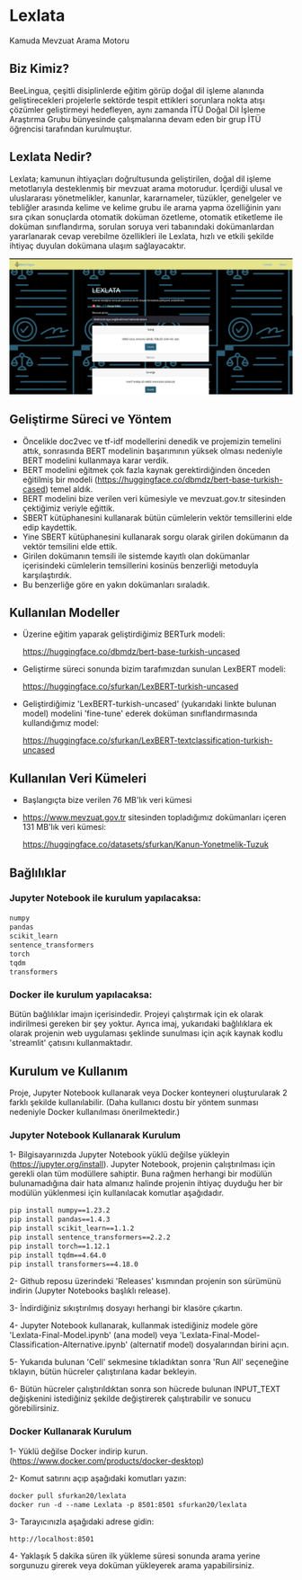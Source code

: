 # Lexlata
Kamuda Mevzuat Arama Motoru

## Biz Kimiz?
BeeLingua, çeşitli disiplinlerde eğitim görüp doğal dil işleme alanında geliştirecekleri projelerle sektörde tespit ettikleri sorunlara nokta atışı çözümler geliştirmeyi hedefleyen, aynı zamanda İTÜ Doğal Dil İşleme Araştırma Grubu bünyesinde çalışmalarına devam eden bir grup İTÜ öğrencisi tarafından kurulmuştur.

## Lexlata Nedir?
Lexlata; kamunun ihtiyaçları doğrultusunda geliştirilen, doğal dil işleme metotlarıyla desteklenmiş bir mevzuat arama motorudur. İçerdiği ulusal ve uluslararası yönetmelikler, kanunlar, kararnameler, tüzükler, genelgeler ve tebliğler arasında kelime ve kelime grubu ile arama yapma özelliğinin yanı sıra çıkan sonuçlarda otomatik doküman özetleme, otomatik etiketleme ile doküman sınıflandırma, sorulan soruya veri tabanındaki dokümanlardan yararlanarak cevap verebilme özellikleri ile Lexlata, hızlı ve etkili şekilde ihtiyaç duyulan dokümana ulaşım sağlayacaktır.

![Project Image](https://github.com/BeeLingua/Lexlata/blob/main/documentation/ui_image.png)

## Geliştirme Süreci ve Yöntem
- Öncelikle doc2vec ve tf-idf modellerini denedik ve projemizin temelini attık, sonrasında BERT modelinin başarımının yüksek olması nedeniyle BERT modelini kullanmaya karar verdik.
- BERT modelini eğitmek çok fazla kaynak gerektirdiğinden önceden eğitilmiş bir modeli (https://huggingface.co/dbmdz/bert-base-turkish-cased) temel aldık.
- BERT modelini bize verilen veri kümesiyle ve mevzuat.gov.tr sitesinden çektiğimiz veriyle eğittik.
- SBERT kütüphanesini kullanarak bütün cümlelerin vektör temsillerini elde edip kaydettik.
- Yine SBERT kütüphanesini kullanarak sorgu olarak girilen dokümanın da vektör temsilini elde ettik.
- Girilen dokümanın temsili ile sistemde kayıtlı olan dokümanlar içerisindeki cümlelerin temsillerini kosinüs benzerliği metoduyla karşılaştırdık.
- Bu benzerliğe göre en yakın dokümanları sıraladık.

## Kullanılan Modeller
- Üzerine eğitim yaparak geliştirdiğimiz BERTurk modeli:

  https://huggingface.co/dbmdz/bert-base-turkish-uncased

- Geliştirme süreci sonunda bizim tarafımızdan sunulan LexBERT modeli:

  https://huggingface.co/sfurkan/LexBERT-turkish-uncased

- Geliştirdiğimiz 'LexBERT-turkish-uncased' (yukarıdaki linkte bulunan model) modelini 'fine-tune' ederek doküman sınıflandırmasında kullandığımız model:

  https://huggingface.co/sfurkan/LexBERT-textclassification-turkish-uncased

## Kullanılan Veri Kümeleri
- Başlangıçta bize verilen 76 MB'lık veri kümesi

- https://www.mevzuat.gov.tr sitesinden topladığımız dokümanları içeren 131 MB'lık veri kümesi:

  https://huggingface.co/datasets/sfurkan/Kanun-Yonetmelik-Tuzuk

## Bağlılıklar
### Jupyter Notebook ile kurulum yapılacaksa:
```
numpy
pandas
scikit_learn
sentence_transformers
torch
tqdm
transformers
```
### Docker ile kurulum yapılacaksa:
Bütün bağlılıklar imajın içerisindedir. Projeyi çalıştırmak için ek olarak indirilmesi gereken bir şey yoktur. Ayrıca imaj, yukarıdaki bağlılıklara ek olarak projenin web uygulaması şeklinde sunulması için açık kaynak kodlu 'streamlit' çatısını kullanmaktadır.

## Kurulum ve Kullanım
Proje, Jupyter Notebook kullanarak veya Docker konteyneri oluşturularak 2 farklı şekilde kullanılabilir. (Daha kullanıcı dostu bir yöntem sunması nedeniyle Docker kullanılması önerilmektedir.)
### Jupyter Notebook Kullanarak Kurulum
1- Bilgisayarınızda Jupyter Notebook yüklü değilse yükleyin (https://jupyter.org/install). Jupyter Notebook, projenin çalıştırılması için gerekli olan tüm modüllere sahiptir. Buna rağmen herhangi bir modülün bulunamadığına dair hata almanız halinde projenin ihtiyaç duyduğu her bir modülün yüklenmesi için kullanılacak komutlar aşağıdadır.
```
pip install numpy==1.23.2
pip install pandas==1.4.3
pip install scikit_learn==1.1.2
pip install sentence_transformers==2.2.2
pip install torch==1.12.1
pip install tqdm==4.64.0
pip install transformers==4.18.0
```


2- Github reposu üzerindeki 'Releases' kısmından projenin son sürümünü indirin (Jupyter Notebooks başlıklı release).

3- İndirdiğiniz sıkıştırılmış dosyayı herhangi bir klasöre çıkartın.

4- Jupyter Notebook kullanarak, kullanmak istediğiniz modele göre 'Lexlata-Final-Model.ipynb' (ana model) veya 'Lexlata-Final-Model-Classification-Alternative.ipynb' (alternatif model) dosyalarından birini açın.

5- Yukarıda bulunan 'Cell' sekmesine tıkladıktan sonra 'Run All' seçeneğine tıklayın, bütün hücreler çalıştırılana kadar bekleyin.

6- Bütün hücreler çalıştırıldıktan sonra son hücrede bulunan INPUT_TEXT değişkenini istediğiniz şekilde değiştirerek çalıştırabilir ve sonucu görebilirsiniz.

### Docker Kullanarak Kurulum
1- Yüklü değilse Docker indirip kurun. (https://www.docker.com/products/docker-desktop)

2- Komut satırını açıp aşağıdaki komutları yazın:
```
docker pull sfurkan20/lexlata
docker run -d --name Lexlata -p 8501:8501 sfurkan20/lexlata
```
3- Tarayıcınızla aşağıdaki adrese gidin:
```
http://localhost:8501
```

4- Yaklaşık 5 dakika süren ilk yükleme süresi sonunda arama yerine sorgunuzu girerek veya doküman yükleyerek arama yapabilirsiniz.